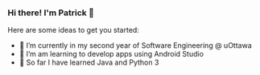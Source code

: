 ### Hi there! I'm Patrick 👋

Here are some ideas to get you started:

- 🔭 I’m currently in my second year of Software Engineering @ uOttawa
- 🌱 I’m am learning to develop apps using Android Studio
- 💬 So far I have learned Java and Python 3
